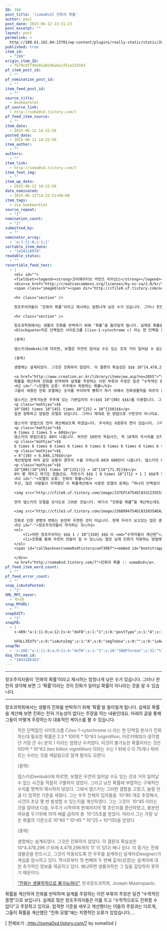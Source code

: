 ```yaml
---
ID: 398
post_title: '[soma0sd] 진화의 확률'
author: paul
post_date: 2015-06-12 23:31:23
post_excerpt: ""
layout: post
permalink: >
  http://108.61.162.84:23701/wp-content/plugins/really-static/static/2015/06/soma0sd-%ec%a7%84%ed%99%94%ec%9d%98-%ed%99%95%eb%a5%a0/
published: true
item_id:
  - "396"
origin_item_ID:
  - fb79c0ff49e01a8246aba1fb1a255583
pf_item_post_id:
  - ""
pf_nomination_post_id:
  - ""
item_feed_post_id:
  - ""
source_title:
  - Bookmarklet
pf_source_link:
  - http://soma0sd.tistory.com/7
pf_feed_item_source:
  - ""
item_date:
  - 2015-06-12 14:22:58
posted_date:
  - 2015-06-12 14:22:58
item_author:
  - ""
authors:
  - ""
item_link:
  - http://soma0sd.tistory.com/7
item_feat_img:
  - ""
item_wp_date:
  - 2015-06-12 14:22:58
date_nominated:
  - 2015-06-12T14:22:51+00:00
item_tags:
  - via bookmarklet
source_repeat:
  - "1"
nomination_count:
  - "1"
submitted_by:
  - ""
nominator_array:
  - 'a:1:{i:0;i:1;}'
sortable_item_date:
  - "1434118978"
readable_status:
  - ""
revertible_feed_text:
  - |
    <div id="">
    <fieldset><legend><strong>크리에이티브 커먼즈 라이선스</strong></legend><span class="commented-out-html" style="display: none;">Creative Commons License</span>
    <div><a href="http://creativecommons.org/licenses/by-nc-sa/2.0/kr/" target="_blank" rel="license"><img src="http://i.creativecommons.org/l/by-nc-sa/2.0/kr/88x31.png" alt="Creative Commons License" /></a></div></fieldset>
    <span class="imageblock"><span dir="http://cfile9.uf.tistory.com/original/2643E03E552B2AC3284EF4"><img src="http://cfile9.uf.tistory.com/image/2643E03E552B2AC3284EF4" alt="" width="618" height="415" /></span></span>
    
    <hr class="section" />
    
    창조주의자들이 ‘진화의 확률’이라고 제시하는 엄청나게 낮은 수가 있습니다. 그러나 찬찬히 생각해 보면 그 ‘확률’이라는 것이 진화가 일어날 확률이 아니라는 것을 알 수 있습니다.
    
    <hr class="section" />
    
    창조과학회에서는 생물의 진화를 반박하기 위해 ‘확률’을 들이밀게 됩니다. 실제로 확률을 계산해 보면 진화는 전혀 가능성이 없다는 주장을 하는 내용인데요. 아래의 글을 통해 그들이 어떻게 주장하는지 대표적인 케이스를 볼 수 있습니다.
    <blockquote>작은 단백질인 사이토크롬 C(iso-1-cytochrome c) 라는 한 단백질 분자가 진화하는데 필요한 확률은 $$$ 2.3 times 100억 times 10^{63} $$$ (vigintillion, 아르키메데가 생각했던 가장 큰 수) 분의 1 이라는 엄청난 수치였다. 이것이 불가능한 확률이라는 것은 $$$ 100억 times 10^{63} $$$ (ten billion vigintillion) 이라는 수는 1 뒤에 0 이 75개나 뒤따르는 수라는 것을 깨달음으로 알게 될지도 모른다.
    
    (중략)
    
    뎀스키(Dembski)에 따르면, 보렐은 우연히 일어날 수도 있는 것과 거의 일어날 수 없는 사건을 적절히 구별하지 않았다. 그리고 낮은 확률에 부합하는 구체적인 수치를 명백히 제시하지 않았다. 그래서 뎀스키는 그러한 결함을 고쳤고, 놀랄 만큼 더 엄격한 기준을 세웠다. 그는 우주 전체의 입자들을 $$$ 10^{80} $$$개로 추정해서, 사건이 초당 몇 번 발생할 수 있는지를 계산하였다. 그는 그것이 $$$ 10^{45} $$$ 이라는 것을 알아낸 다음, 우주가 시작하여 현재까지의 몇 초인지를 환산하였고, 충분한 여유를 두기위해 10억 배를 곱하여 총 $$$ 10^{25} $$$초를 얻었다. 따라서 그는 가장 낮은 확률의 기준으로 $$$10^{80} times 10^{45} times 10^{25} = 10^{150}$$$을 얻었다
    
    (중략)
    
    생명체는 설계되었다. 그것은 진화하지 않았다. 이 결론의 확실성은 $$$ 10^{4,478,296} $$$ (1 뒤에 4,478,296개의 ‘0’ 이 있다) 배나 된다. 이 증거는 전체 생물권을 만드시고, 그것이 작동되도록 전 우주를 설계하신 설계자(Designer)가 계심을 암시하고 있다. 역사로부터 첫 번째와 두 번째 출처(성경)는 설계자에 대한 추가적인 정보를 제공하고 있다. 왜냐하면 생물과학은 그 일을 감당하지 못하기 때문이다.
    
    <a href="http://www.creation.or.kr/library/itemview.asp?no=2055">“진화는 생물학적으로 불가능하다”</a>, 한국창조과학회, Joseph Mastropaolo.</blockquote>
    확률을 계산하여 진화를 반박하며 설계를 주장하는 이런 부류의 주장은 일견 “수학적인 증명”으로 보입니다. 실제로 많은 창조주의자들은 이를 두고 “수학적으로도 진화할 수 없다”고 주장하고 있지요. 엄격한 기준을 세우고 계산했다는 이들의 주장과는 다르게, 그들이 확률을 계산했던 “진화 모델”에는 치명적인 오류가 있었습니다.
    <h2 id="-">모델의 오류: 우주에서 허용하는 확률</h2>
    그들이 세웠던 진화 모델에는 숫자를 무리하게 뻥튀기 하기 위해서 진화생물학을 따르지 않는 모델을 세우고, 진화의 확률이라고 주장하는 오류를 범합니다. 우선, 뎀스키가 계산한 우주에서 허용하는 최소의 확률은 문제가 있습니다.
    
    뎀스키는 관측가능한 우주에 있는 기본입자의 수($$$ 10^{80} $$$)를 이용합니다. 그 다음에는 이 입자들 끼리 어떤 상호작용을 하는 ‘사건’이 초당 몇번이나 발생하는지를 알아냈다고 하는게 $$$ 10^{45} $$$라고 합니다. 참고한 창조과학회의 글에는 이 과정이 생략되어 있는데, 찾아보니 플랑크 시간($$$ 5.3 times 10^{-44} $$$)의 역수라고 합니다. 그리고 그들이 제시한 또 하나는 $$$ 10^{25} $$$초라는 시간입니다. 이것을 알려진 우주의 나이인 138억 년($$$4 times 10^{17} $$$초)보다 훨씬 큰 수라면서 많이 봐줬다는 투로 이야기합니다. 이것들을 가지고 만들어낸 숫자가 우주에서 일어날 수 있는 최소한의 확률의 근거가 되는 경우의 수입니다.
    <p class="mathjax">$$
    10^{80} times 10^{45} times 10^{25} = 10^{150}$$</p>
    일견 정확하고 엄밀한 모델로 보입니다. 그러나 제대로 된 방법으로 구한것이 아니지요. 예제를 하나 풀어보며 이 방법의 문제를 알아보도록 하겠습니다. 그럼 주사위를 준비합니다.
    
    뎀스키의 방법으로 먼저 계산해보도록 하겠습니다. 주사위는 6종류의 면이 있습니다. 그리고 하나씩 던져가며 초당 2번씩 5초동안 던졌다고 합니다. 5초 뒤에는 10개의 주사위가 던져졌을 겁니다. 이 때, 주사위 10개가 각각 어떤 주사위 면이 나올 수 있는 경우의 수는 얼마일까요?
    <p class="mathjax">$$
    6 times 2 times 5 = 60$$</p>
    뎀스키의 방법으로는 60이 나옵니다. 하지만 10번의 독립사건, 즉 10개의 주사위를 던지는 경우에는 경우의 수가 얼마가 될까요?
    <p class="mathjax">$$
    6 times 6 times 6 times 6 times 6 times 6 times 6 times 6 times 6 times 6$$</p>
    <p class="mathjax">$$
    = 6^{10} = 6,046,176$$</p>
    계산방법에 따라 같은 상황의 경우의 수를 구하는데 60과 600만이 나옵니다. 뎀스키의 방법이 왜 틀렸는지는 이것으로 알 수 있지요. 그렇다면, 제대로 계산하면 얼마나 될까요?
    <p class="mathjax">$$
    10^{80{(10^{45} times 10^{25})}} = 10^{10^{71.9}}$$</p>
    0이 몇 개라고 하기도 힘들군요. 자릿수가 $$$ [ 8 times 10^{71} + 1 ] $$$개 입니다. 됩니다. 이것은 경우의 수이고, 확률은 이것의 역수가 될테니, 뎀스키가 계산한 확률은 사실 엄청나게 작다는 이야기 입니다.
    <h2 id="-">모델의 오류: 진화의 확률</h2>
    우선, 많은 사람들이 지적했던 이 확률계산에서 사용한 모델의 문제는 “하나의 단백질이 단 한번의 시도만 가진다”는 점입니다. 진화는 일단 여러개의 주사위를 동시에 굴리면서 일어나는 뎀스키의 모델과는 거리가 멉니다. 비교를 통해서 알아보도록 하겠습니다.
    
    <img src="http://cfile8.uf.tistory.com/image/237EFC4754EC831C235553" alt="" />
    
    먼저 뎀스키의 모델을 모식도로 그려본 것입니다. 여기서 “진화할 확률”을 계산하는데도 불구하고 자연선택을 계산에 넣지 않았습니다. 현재까지 살아남은 유전형이라면 지금까지의 자연선택을 모두 버텨낸 것이지요. 그리고 이 자연선택은 확률을 변경합니다. 각 세대마다 자연선택이 작동하면서, 자연선택에 의한 유전자 선별은 더욱 강력해집니다. 아래 그림처럼요.
    
    <img src="http://cfile3.uf.tistory.com/image/236B994754EC832035AEA2" alt="" />
    
    진화로 인한 생명의 변화는 완전히 우연한 것이 아닙니다. 현재 우리가 보고있는 많은 종류의 생물들은 창조주의자들이 진화론에 대해 하는 말처럼 우연하게 불쑥 나타난 것이 아닙니다. 우리가 보고있는 생명들은 지금까지 작동한 모든 자연선택에서 살아남은 종이라는 것이지요.
    <h2 id="-">창조주의자들이 착각하는 것</h2>
    <ol>
    	<li>어떤 창조주의자는 $$$ 1 / 10^{150} $$$ 이 <em>“수학자들이 계산한”</em>, 혹은 <em>“일반적으로 확률에서”</em>라고 하면서 이 확률이 절대로 불가능하다고 주장합니다. 이들의 특징은 보통 “누가 계산했냐?” 라던지 “누구의 수학적 정리냐”라고 물어보면 말하지 못합니다. 이것은 위에서 살펴보았던 뎀스키가 마음대로 계산한 소위 “우주의 확률”이라는 것이라는 사실을 알지 못하고 있는 경우가 되겠습니다.</li>
    	<li>진화를 통해 우연히 만들어 질 수 있느냐는 말은 실제 진화가 작동하는 방법에 대해서 이야기하는 것이 아닙니다. 창조주의자들은 진화생물학을 공격할 때, 돌연변이나 자연선택이 빠진채 새로 만들어진 진화생물학을 말합니다.</li>
    </ol>
    <span id="callbacknestsoma0sdtistorycom73067"><embed id="bootstrappersoma0sdtistorycom73067" src="http://soma0sd.tistory.com/plugin/CallBack_bootstrapperSrc?nil_profile=tistory&amp;nil_type=copied_post" type="application/x-shockwave-flash" width="1" height="1" /></span>
    
    </div>
    <a href="http://soma0sd.tistory.com/7">진화의 확률 :: soma0sd</a>.
pf_feed_item_word_count:
  - ""
pf_feed_error_count:
  - ""
snap_isAutoPosted:
  - "1"
XML_RPC_naver:
  - 게시판
snap_MYURL:
  - ""
snapEdIT:
  - "1"
snapFB:
  - |
    s:409:"a:1:{i:0;a:12:{s:4:"doFB";s:1:"1";s:8:"postType";s:1:"A";s:10:"AttachPost";s:1:"2";s:10:"SNAPformat";s:67:"#폴아저씨의창조과학이야기 %HTAGS% %HCATS%
    
    %FULLTEXT%";s:9:"isAutoImg";s:1:"A";s:8:"imgToUse";s:0:"";s:9:"isAutoURL";s:1:"A";s:8:"urlToUse";s:0:"";s:11:"isPrePosted";s:1:"1";s:8:"isPosted";s:1:"1";s:4:"pgID";s:31:"794323357332113_797856396978809";s:5:"pDate";s:19:"2015-06-12 14:31:44";}}";
snapTW:
  - 's:288:"a:1:{i:0;a:9:{s:4:"doTW";s:1:"1";s:10:"SNAPformat";s:32:"%TITLE% - %SURL% %HTAGS% %HCATS%";s:8:"attchImg";s:1:"1";s:9:"isAutoImg";s:1:"A";s:8:"imgToUse";s:0:"";s:11:"isPrePosted";s:1:"1";s:8:"isPosted";s:1:"1";s:4:"pgID";s:18:"609367455782207488";s:5:"pDate";s:19:"2015-06-12 14:31:37";}}";'
dsq_thread_id:
  - "3843106363"
---
```

<hr class="section" />
<p>창조주의자들이 ‘진화의 확률’이라고 제시하는 엄청나게 낮은 수가 있습니다. 그러나 찬찬히 생각해 보면 그 ‘확률’이라는 것이 진화가 일어날 확률이 아니라는 것을 알 수 있습니다.</p>
<hr class="section" />
<p>창조과학회에서는 생물의 진화를 반박하기 위해 ‘확률’을 들이밀게 됩니다. 실제로 확률을 계산해 보면 진화는 전혀 가능성이 없다는 주장을 하는 내용인데요. 아래의 글을 통해 그들이 어떻게 주장하는지 대표적인 케이스를 볼 수 있습니다.</p>
<blockquote><p>작은 단백질인 사이토크롬 C(iso-1-cytochrome c) 라는 한 단백질 분자가 진화하는데 필요한 확률은 2.3 * 100억 * 10^63 (vigintillion, 아르키메데가 생각했던 가장 큰 수) 분의 1 이라는 엄청난 수치였다. 이것이 불가능한 확률이라는 것은100억 * 10^63 (ten billion vigintillion) 이라는 수는 1 뒤에 0 이 75개나 뒤따르는 수라는 것을 깨달음으로 알게 될지도 모른다.</p>
<p>(중략)</p>
<p>뎀스키(Dembski)에 따르면, 보렐은 우연히 일어날 수도 있는 것과 거의 일어날 수 없는 사건을 적절히 구별하지 않았다. 그리고 낮은 확률에 부합하는 구체적인 수치를 명백히 제시하지 않았다. 그래서 뎀스키는 그러한 결함을 고쳤고, 놀랄 만큼 더 엄격한 기준을 세웠다. 그는 우주 전체의 입자들을  10^80 개로 추정해서, 사건이 초당 몇 번 발생할 수 있는지를 계산하였다. 그는 그것이  10^45 이라는 것을 알아낸 다음, 우주가 시작하여 현재까지의 몇 초인지를 환산하였고, 충분한 여유를 두기위해 10억 배를 곱하여 총  10^25초를 얻었다. 따라서 그는 가장 낮은 확률의 기준으로 10^80 * 10^45 * 10^25 = 10^150을 얻었다</p>
<p>(중략)</p>
<p>생명체는 설계되었다. 그것은 진화하지 않았다. 이 결론의 확실성은 10^4,478,296 (1 뒤에 4,478,296개의 ‘0’ 이 있다) 배나 된다. 이 증거는 전체 생물권을 만드시고, 그것이 작동되도록 전 우주를 설계하신 설계자(Designer)가 계심을 암시하고 있다. 역사로부터 첫 번째와 두 번째 출처(성경)는 설계자에 대한 추가적인 정보를 제공하고 있다. 왜냐하면 생물과학은 그 일을 감당하지 못하기 때문이다.</p>
<p><a href="http://www.creation.or.kr/library/itemview.asp?no=2055">“진화는 생물학적으로 불가능하다”</a>, 한국창조과학회, Joseph Mastropaolo.</p></blockquote>
<p>확률을 계산하여 진화를 반박하며 설계를 주장하는 이런 부류의 주장은 일견 “수학적인 증명”으로 보입니다. 실제로 많은 창조주의자들은 이를 두고 “수학적으로도 진화할 수 없다”고 주장하고 있지요. 엄격한 기준을 세우고 계산했다는 이들의 주장과는 다르게, 그들이 확률을 계산했던 “진화 모델”에는 치명적인 오류가 있었습니다….</p>
<p>[ 전체보기 :<a href="http://soma0sd.tistory.com/7"> http://soma0sd.tistory.com/7</a> by soma0sd ]</p>
